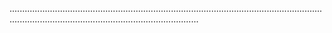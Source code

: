 .......................................................................................................................................................................................................
